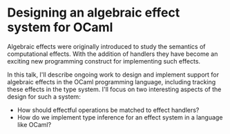 # Designing an algebraic effect system for OCaml

Algebraic effects were originally introduced to study the semantics of
computational effects. With the addition of handlers they have become an
exciting new programming construct for implementing such effects.

In this talk, I'll describe ongoing work to design and implement support
for algebraic effects in the OCaml programming language, including
tracking these effects in the type system. I'll focus on two interesting
aspects of the design for such a system:

 - How should effectful operations be matched to effect handlers?
 - How do we implement type inference for an effect system in a language
   like OCaml?
